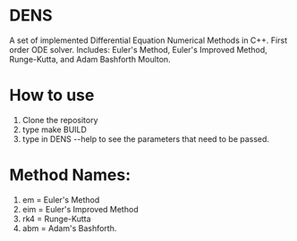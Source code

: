 # DENS
A set of implemented Differential Equation Numerical Methods in C++. 
First order ODE solver. Includes: Euler's Method, Euler's Improved Method, Runge-Kutta, and Adam Bashforth Moulton.

# How to use
1. Clone the repository
2. type make BUILD
3. type in DENS --help to see the parameters that need to be passed.
# Method Names:
1. em = Euler's Method
2. eim = Euler's Improved Method
3. rk4 = Runge-Kutta
4. abm = Adam's Bashforth.
